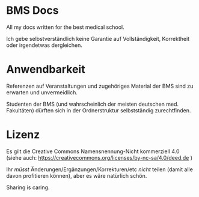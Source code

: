 # BMS Docs
All my docs written for the best medical school.

Ich gebe selbstverständlich keine Garantie auf Vollständigkeit, Korrektheit oder irgendetwas dergleichen.

# Anwendbarkeit
Referenzen auf Veranstaltungen und zugehöriges Material der BMS sind zu erwarten und unvermeidlich.

Studenten der BMS (und wahrscheinlich der meisten deutschen med. Fakultäten) dürften sich in der Ordnerstruktur selbstständig zurechtfinden.
# Lizenz
Es gilt die Creative Commons Namensnennung-Nicht kommerziell 4.0 (siehe auch: https://creativecommons.org/licenses/by-nc-sa/4.0/deed.de )

Ihr *müsst* Änderungen/Ergänzungen/Korrekturen/etc *nicht* teilen (damit alle davon profitieren können), aber es wäre natürlich schön.

Sharing is caring.
